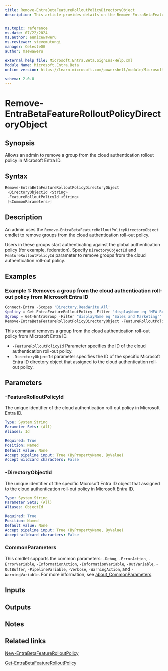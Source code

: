 ```yaml
---
title: Remove-EntraBetaFeatureRolloutPolicyDirectoryObject
description: This article provides details on the Remove-EntraBetaFeatureRolloutPolicyDirectoryObject command.


ms.topic: reference
ms.date: 07/22/2024
ms.author: eunicewaweru
ms.reviewer: stevemutungi
manager: CelesteDG
author: msewaweru

external help file: Microsoft.Entra.Beta.SignIns-Help.xml
Module Name: Microsoft.Entra.Beta
online version: https://learn.microsoft.com/powershell/module/Microsoft.Entra.Beta/Remove-EntraBetaFeatureRolloutPolicyDirectoryObject

schema: 2.0.0
---
```


# Remove-EntraBetaFeatureRolloutPolicyDirectoryObject

## Synopsis

Allows an admin to remove a group from the cloud authentication rollout policy in Microsoft Entra ID.

## Syntax

```powershell
Remove-EntraBetaFeatureRolloutPolicyDirectoryObject
 -DirectoryObjectId <String>
 -FeatureRolloutPolicyId <String>
 [<CommonParameters>]
```

## Description

An admin uses the `Remove-EntraBetaFeatureRolloutPolicyDirectoryObject` cmdlet to remove groups from the cloud authentication roll-out policy.

Users in these groups start authenticating against the global authentication policy (for example,
federation). Specify `DirectoryObjectId` and `FeatureRolloutPolicyId` parameter to remove groups from the cloud authentication roll-out policy.

## Examples

### Example 1: Removes a group from the cloud authentication roll-out policy from Microsoft Entra ID

```powershell
Connect-Entra -Scopes 'Directory.ReadWrite.All'
$policy = Get-EntraFeatureRolloutPolicy -Filter "displayName eq 'MFA Rollout Policy'"
$group = Get-EntraGroup -Filter "displayName eq 'Sales and Marketing'"
Remove-EntraBetaFeatureRolloutPolicyDirectoryObject -FeatureRolloutPolicyId $policy.Id  -DirectoryObjectId $group.Id
```

This command removes a group from the cloud authentication roll-out policy from Microsoft Entra ID.

- `-FeatureRolloutPolicyId` Parameter specifies the ID of the cloud authentication roll-out policy.
- `-DirectoryObjectId` parameter specifies the ID of the specific Microsoft Entra ID directory object that assigned to the cloud authentication roll-out policy.

## Parameters

### -FeatureRolloutPolicyId

The unique identifier of the cloud authentication roll-out policy in Microsoft Entra ID.

```yaml
Type: System.String
Parameter Sets: (All)
Aliases: Id

Required: True
Position: Named
Default value: None
Accept pipeline input: True (ByPropertyName, ByValue)
Accept wildcard characters: False
```

### -DirectoryObjectId

The unique identifier of the specific Microsoft Entra ID object that assigned to the cloud authentication roll-out policy in Microsoft Entra ID.

```yaml
Type: System.String
Parameter Sets: (All)
Aliases: ObjectId

Required: True
Position: Named
Default value: None
Accept pipeline input: True (ByPropertyName, ByValue)
Accept wildcard characters: False
```

### CommonParameters

This cmdlet supports the common parameters: `-Debug`, `-ErrorAction`, `-ErrorVariable`, `-InformationAction`, `-InformationVariable`, `-OutVariable`, `-OutBuffer`, `-PipelineVariable`, `-Verbose`, `-WarningAction`, and `-WarningVariable`. For more information, see [about_CommonParameters](https://go.microsoft.com/fwlink/?LinkID=113216).

## Inputs

## Outputs

## Notes

## Related links

[New-EntraBetaFeatureRolloutPolicy](New-EntraBetaFeatureRolloutPolicy.md)

[Get-EntraBetaFeatureRolloutPolicy](Get-EntraBetaFeatureRolloutPolicy.md)
